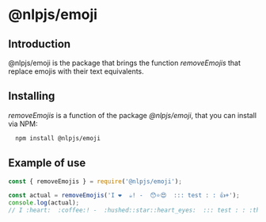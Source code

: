 # @nlpjs/emoji

## Introduction

@nlpjs/emoji is the package that brings the function _removeEmojis_ that replace emojis with their text equivalents.

## Installing

_removeEmojis_ is a function of the package _@nlpjs/emoji_, that you can install via NPM:

```bash
  npm install @nlpjs/emoji
```

## Example of use

```javascript
const { removeEmojis } = require('@nlpjs/emoji');

const actual = removeEmojis('I ❤️  ☕️! -  😯⭐️😍  ::: test : : 👍+');
console.log(actual);
// I :heart:  :coffee:! -  :hushed::star::heart_eyes:  ::: test : : :thumbsup:+
```

